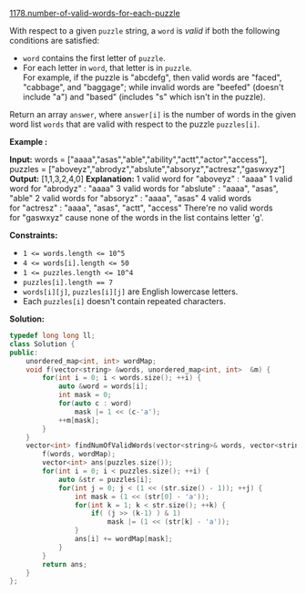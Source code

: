 [1178.number-of-valid-words-for-each-puzzle](https://leetcode.com/problems/number-of-valid-words-for-each-puzzle/)  

With respect to a given `puzzle` string, a `word` is _valid_ if both the following conditions are satisfied:

*   `word` contains the first letter of `puzzle`.
*   For each letter in `word`, that letter is in `puzzle`.  
    For example, if the puzzle is "abcdefg", then valid words are "faced", "cabbage", and "baggage"; while invalid words are "beefed" (doesn't include "a") and "based" (includes "s" which isn't in the puzzle).

Return an array `answer`, where `answer[i]` is the number of words in the given word list `words` that are valid with respect to the puzzle `puzzles[i]`.

**Example :**

**Input:** 
words = \["aaaa","asas","able","ability","actt","actor","access"\], 
puzzles = \["aboveyz","abrodyz","abslute","absoryz","actresz","gaswxyz"\]
**Output:** \[1,1,3,2,4,0\]
**Explanation:**
1 valid word for "aboveyz" : "aaaa" 
1 valid word for "abrodyz" : "aaaa"
3 valid words for "abslute" : "aaaa", "asas", "able"
2 valid words for "absoryz" : "aaaa", "asas"
4 valid words for "actresz" : "aaaa", "asas", "actt", "access"
There're no valid words for "gaswxyz" cause none of the words in the list contains letter 'g'.

**Constraints:**

*   `1 <= words.length <= 10^5`
*   `4 <= words[i].length <= 50`
*   `1 <= puzzles.length <= 10^4`
*   `puzzles[i].length == 7`
*   `words[i][j]`, `puzzles[i][j]` are English lowercase letters.
*   Each `puzzles[i]` doesn't contain repeated characters.  



**Solution:**  

```cpp
typedef long long ll;
class Solution {
public:
    unordered_map<int, int> wordMap;
    void f(vector<string> &words, unordered_map<int, int>  &m) {
        for(int i = 0; i < words.size(); ++i) {
            auto &word = words[i];
            int mask = 0;
            for(auto c : word)
                mask |= 1 << (c-'a');
            ++m[mask];
        }
    }
    vector<int> findNumOfValidWords(vector<string>& words, vector<string>& puzzles) {
        f(words, wordMap);
        vector<int> ans(puzzles.size());
        for(int i = 0; i < puzzles.size(); ++i) {
            auto &str = puzzles[i];
            for(int j = 0; j < (1 << (str.size() - 1)); ++j) {
                int mask = (1 << (str[0] - 'a'));
                for(int k = 1; k < str.size(); ++k) {
                    if( (j >> (k-1) ) & 1)
                        mask |= (1 << (str[k] - 'a'));
                }
                ans[i] += wordMap[mask];
            }
        }
        return ans;
    }
};
```
      